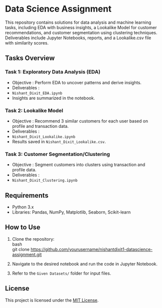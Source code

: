 
# Data Science Assignment  

This repository contains solutions for data analysis and machine learning tasks, including EDA with business insights, a Lookalike Model for customer recommendations, and customer segmentation using clustering techniques. Deliverables include Jupyter Notebooks, reports, and a Lookalike.csv file with similarity scores.
   

## Tasks Overview  

### Task 1: Exploratory Data Analysis (EDA) 
 
-  Objective : Perform EDA to uncover patterns and derive insights.  
-  Deliverables :  
  - `Nishant_Dixit_EDA.ipynb`  
  - Insights are summarized in the notebook.  

### Task 2: Lookalike Model 
 
-  Objective : Recommend 3 similar customers for each user based on profile and transaction data.  
-  Deliverables :  
  - `Nishant_Dixit_Lookalike.ipynb`  
  - Results saved in `Nishant_Dixit_Lookalike.csv`.  

### Task 3: Customer Segmentation/Clustering  

-  Objective : Segment customers into clusters using transaction and profile data.  
-  Deliverables :  
  - `Nishant_Dixit_Clustering.ipynb`  

## Requirements 
 
- Python 3.x  
- Libraries: Pandas, NumPy, Matplotlib, Seaborn, Scikit-learn  

## How to Use  

1. Clone the repository:  
    bash  
   git clone https://github.com/yourusername/nishantdixit1-datascience-assignment.git  
      
2. Navigate to the desired notebook and run the code in Jupyter Notebook.  
3. Refer to the `Given Datasets/` folder for input files.  

## License  
This project is licensed under the [MIT License](LICENSE).  
